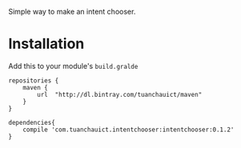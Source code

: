 Simple way to make an intent chooser.

[](screenshots/share_text.png)

# Installation
Add this to your module's `build.gralde`

    repositories {
        maven {
            url  "http://dl.bintray.com/tuanchauict/maven"
        }
    }

    dependencies{
        compile 'com.tuanchauict.intentchooser:intentchooser:0.1.2'
    }
